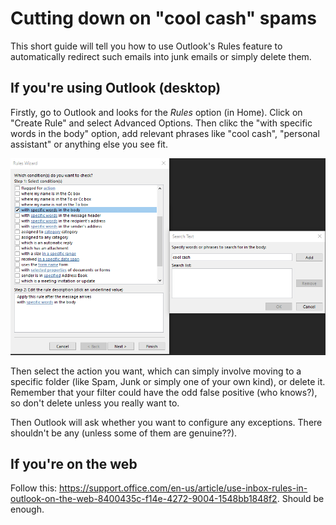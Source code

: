 # Cutting down on "cool cash" spams

This short guide will tell you how to use Outlook's Rules feature to automatically redirect such emails into junk emails or simply delete them.

## If you're using Outlook (desktop)

Firstly, go to Outlook and looks for the *Rules* option (in Home). Click on "Create Rule" and select Advanced Options. Then clikc the "with specific words in the body" option, add relevant phrases like "cool cash", "personal assistant" or anything else you see fit. 

![Outlook Rules](/assets/outlook_rules.png)

Then select the action you want, which can simply involve moving to a specific folder (like Spam, Junk or simply one of your own kind), or delete it. Remember that your filter could have the odd false positive (who knows?), so don't delete unless you really want to.

Then Outlook will ask whether you want to configure any exceptions. There shouldn't be any (unless some of them are genuine??).

## If you're on the web

Follow this: https://support.office.com/en-us/article/use-inbox-rules-in-outlook-on-the-web-8400435c-f14e-4272-9004-1548bb1848f2. Should be enough.

